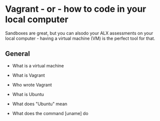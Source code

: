 # Vagrant - or - how to code in your local computer
Sandboxes are great, but you can alsodo your ALX assessments on your local computer - having a virtual machine (VM) is the perfect tool for that.
## General

- What is a virtual machine

- What is Vagrant

- Who wrote Vagrant

- What is Ubuntu

- What does "Ubuntu" mean

- What does the command [uname] do
